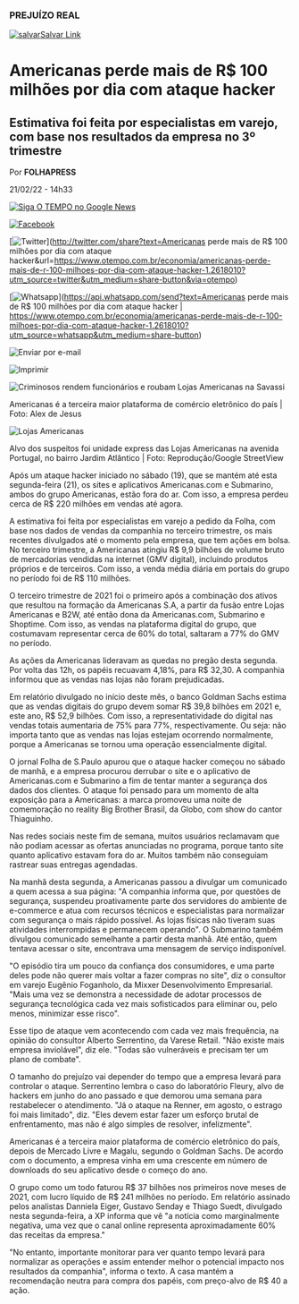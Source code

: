 ### PREJUÍZO REAL

[![salvar](https://www.otempo.com.br/img/sempre-editora/novo-portal/ico/save-artigo-cinza.svg)Salvar Link](https://www.otempo.com.br/economia/americanas-perde-mais-de-r-100-milhoes-por-dia-com-ataque-hacker-1.2618010#)

# Americanas perde mais de R$ 100 milhões por dia com ataque hacker

## Estimativa foi feita por especialistas em varejo, com base nos resultados da empresa no 3º trimestre

Por **FOLHAPRESS**

21/02/22 - 14h33

[![Siga O TEMPO no Google News](https://www.otempo.com.br/img/sempre-editora/novo-portal/googlenews-otempo-desk.png)](https://news.google.com/publications/CAAqBwgKMN7PiQswsrebAw?oc=3&ceid=BR:pt-419)

[![Facebook](https://www.otempo.com.br/img/sempre-editora/superfc/ico/ico-face.png)](https://facebook.com/sharer.php?u=https://www.otempo.com.br/economia/americanas-perde-mais-de-r-100-milhoes-por-dia-com-ataque-hacker-1.2618010?utm_source=facebook&utm_medium=share-button)

[![Twitter](https://www.otempo.com.br/img/sempre-editora/superfc/ico/ico-twitter.png)](http://twitter.com/share?text=Americanas perde mais de R$ 100 milhões por dia com ataque hacker&url=https://www.otempo.com.br/economia/americanas-perde-mais-de-r-100-milhoes-por-dia-com-ataque-hacker-1.2618010?utm_source=twitter&utm_medium=share-button&via=otempo)

[![Whatsapp](https://www.otempo.com.br/img/sempre-editora/superfc/ico/ico-whats.png)](https://api.whatsapp.com/send?text=Americanas perde mais de R$ 100 milhões por dia com ataque hacker | https://www.otempo.com.br/economia/americanas-perde-mais-de-r-100-milhoes-por-dia-com-ataque-hacker-1.2618010?utm_source=whatsapp&utm_medium=share-button)

![Enviar por e-mail](https://www.otempo.com.br/img/sempre-editora/superfc/ico/ico-email.png)

![Imprimir](https://www.otempo.com.br/img/sempre-editora/superfc/ico/ico-imprimir.png)

![Criminosos rendem funcionários e roubam Lojas Americanas na Savassi ](https://www.otempo.com.br/image/contentid/policy:1.1937884:1530724657/image.jpg?f=3x2&w=600&$p$f$w=671ed70)

Americanas é a terceira maior plataforma de comércio eletrônico do país | Foto: Alex de Jesus

![Lojas Americanas](https://www.otempo.com.br/image/contentid/policy:1.2343374:1590750105/image.jpeg?f=3x2&w=600&$p$f$w=4e8cbd2)

Alvo dos suspeitos foi unidade express das Lojas Americanas na avenida Portugal, no bairro Jardim Atlântico | Foto: Reprodução/Google StreetView



Após um ataque hacker iniciado no sábado (19), que se mantém até esta segunda-feira (21), os sites e aplicativos Americanas.com e Submarino, ambos do grupo Americanas, estão fora do ar. Com isso, a empresa perdeu cerca de R$ 220 milhões em vendas até agora.

A estimativa foi feita por especialistas em varejo a pedido da Folha, com base nos dados de vendas da companhia no terceiro trimestre, os mais recentes divulgados até o momento pela empresa, que tem ações em bolsa. No terceiro trimestre, a Americanas atingiu R$ 9,9 bilhões de volume bruto de mercadorias vendidas na internet (GMV digital), incluindo produtos próprios e de terceiros. Com isso, a 
venda média diária em portais do grupo no período foi de R$ 110 milhões.

O terceiro trimestre de 2021 foi o primeiro após a combinação dos ativos que resultou na formação da Americanas S.A, a partir da fusão entre Lojas Americanas e B2W, até então dona da Americanas.com, Submarino e Shoptime. Com isso, as vendas na plataforma digital do grupo, que costumavam representar cerca de 60% do total, saltaram a 77% do GMV no período.

As ações da Americanas lideravam as quedas no pregão desta segunda. Por volta das 12h, os papéis recuavam 4,18%, para R$ 32,30. A companhia informou que as vendas nas lojas não foram prejudicadas.

Em relatório divulgado no início deste mês, o banco Goldman Sachs estima que as vendas digitais do grupo devem somar R$ 39,8 bilhões em 2021 e, este ano, R$ 52,9 bilhões. Com isso, a representatividade do digital nas vendas totais aumentaria de 75% para 77%, respectivamente. Ou seja: não importa tanto que as vendas nas lojas estejam ocorrendo normalmente, porque a Americanas se tornou uma operação essencialmente digital.

O jornal Folha de S.Paulo apurou que o ataque hacker começou no sábado de manhã, e a empresa procurou derrubar o site e o aplicativo de Americanas.com e Submarino a fim de tentar manter a segurança dos dados dos clientes. O ataque foi pensado para um momento de alta exposição para a Americanas: a marca promoveu uma noite de comemoração no reality Big Brother Brasil, da Globo, com show do cantor Thiaguinho.

Nas redes sociais neste fim de semana, muitos usuários reclamavam que não podiam acessar as ofertas anunciadas no programa, porque tanto site quanto aplicativo estavam fora do ar. Muitos também não conseguiam rastrear suas entregas agendadas.

Na manhã desta segunda, a Americanas passou a divulgar um comunicado a quem acessa a sua página: "A companhia informa que, por questões de segurança, suspendeu proativamente parte dos servidores do ambiente de e-commerce e atua com recursos técnicos e especialistas para normalizar com segurança o mais rápido possível. As lojas físicas não tiveram suas atividades interrompidas e permanecem operando". O Submarino também divulgou comunicado semelhante a partir desta manhã. Até então, quem tentava acessar o site, encontrava uma mensagem de serviço indisponível.

"O episódio tira um pouco da confiança dos consumidores, e uma parte deles pode não querer mais voltar a fazer compras no site", diz o consultor em varejo Eugênio Foganholo, da Mixxer Desenvolvimento Empresarial. "Mais uma vez se demonstra a necessidade de adotar processos de segurança tecnológica cada vez mais sofisticados para eliminar ou, pelo menos, minimizar esse risco".

Esse tipo de ataque vem acontecendo com cada vez mais frequência, na opinião do consultor Alberto Serrentino, da Varese Retail. "Não existe mais empresa inviolável", diz ele. "Todas são vulneráveis e precisam ter um plano de combate".

O tamanho do prejuízo vai depender do tempo que a empresa levará para controlar o ataque. Serrentino lembra o caso do laboratório Fleury, alvo de hackers em junho do ano passado e que demorou uma semana para restabelecer o atendimento. "Já o ataque na Renner, em agosto, o estrago foi mais limitado", diz. "Eles devem estar fazer um esforço brutal de enfrentamento, mas não é algo simples de resolver, infelizmente".

Americanas é a terceira maior plataforma de comércio eletrônico do país, depois de Mercado Livre e Magalu, segundo o Goldman Sachs. De acordo com o documento, a empresa vinha em uma crescente em número de downloads do seu aplicativo desde o começo do ano.

O grupo como um todo faturou R$ 37 bilhões nos primeiros nove meses de 2021, com lucro líquido de R$ 241 milhões no período. Em relatório assinado pelos analistas Danniela Eiger, Gustavo Senday e Thiago Suedt, divulgado nesta segunda-feira, a XP informa que vê "a notícia como marginalmente negativa, uma vez que o canal online representa aproximadamente 60% das receitas da empresa."

"No entanto, importante monitorar para ver quanto tempo levará para normalizar as operações e assim entender melhor o potencial impacto nos resultados da companhia", informa o texto. A casa mantém a recomendação neutra para compra dos papéis, com preço-alvo de R$ 40 a ação.
